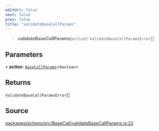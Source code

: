 ```yaml
---
editUrl: false
next: false
prev: false
title: "validateBaseCallParams"
---
```


> **validateBaseCallParams**(`action`): `ValidateBaseCallParamsError`[]

## Parameters

• **action**: [`BaseCallParams`](/reference/tevm/actions/type-aliases/basecallparams/)\<`boolean`\>

## Returns

`ValidateBaseCallParamsError`[]

## Source

[packages/actions/src/BaseCall/validateBaseCallParams.js:22](https://github.com/evmts/tevm-monorepo/blob/main/packages/actions/src/BaseCall/validateBaseCallParams.js#L22)
